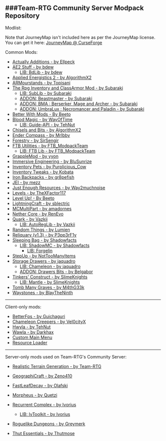 ###Team-RTG Community Server Modpack Repository
---
Modlist:

Note that JourneyMap isn't included here as per the JourneyMap license.
You can get it here: [JourneyMap @ CurseForge](https://minecraft.curseforge.com/projects/journeymap-32274/files/2348043)

Common Mods:
* [Actually Additions - by Ellpeck](https://minecraft.curseforge.com/projects/actually-additions)
* [AE2 Stuff - by bdew](https://minecraft.curseforge.com/projects/ae2-stuff)
	- [LIB: BdLib - by bdew](https://minecraft.curseforge.com/projects/bdlib)
* [Applied Energistics 2 - by AlgorithmX2](http://ae-mod.info/)
* [ARMourstands - by Topisani](https://minecraft.curseforge.com/projects/armourstands)
* [The Rpg Inventory and ClassArmor Mod - by Subaraki](https://minecraft.curseforge.com/projects/the-rpg-inventory-and-classarmor-mod)
	- [LIB: SubLib - by Subaraki](https://minecraft.curseforge.com/projects/sublib)
	- [ADDON: Beastmaster - by Subaraki](https://minecraft.curseforge.com/projects/class-armor-beast-master)
	- [ADDON: BMA : Berserker, Mage and Archer - by Subaraki](https://minecraft.curseforge.com/projects/class-armor-berserker-mage-and-archer)
	- [ADDON: UmbraLux : Necromancer and Paladin - by Subaraki](https://minecraft.curseforge.com/projects/class-armor-necromancer-and-paladin)
* [Better With Mods - By Beeto](https://minecraft.curseforge.com/projects/better-with-mods)
* [Blood Magic - by WayOfTime](https://minecraft.curseforge.com/projects/blood-magic)
	- [LIB: Guide-API - by TehNut](https://minecraft.curseforge.com/projects/guide-api)
* [Chisels and Bits - by AlgorithmX2](https://minecraft.curseforge.com/projects/chisels-bits)
* [Ender Compass - by MrIbby](https://minecraft.curseforge.com/projects/ender-compass)
* [Forestry - by SirSengir](https://forestryforminecraft.info/)
* [FTB Utilities - by FTB_ModpackTeam](https://minecraft.curseforge.com/projects/ftb-utilities)
	- [LIB: FTB Lib - by FTB_ModpackTeam](https://minecraft.curseforge.com/projects/ftblib)
* [GrappleMod - by yyon](https://github.com/yyon/grapplemod)
* [Immersive Engineering - by BluSunrize](https://minecraft.curseforge.com/projects/immersive-engineering)
* [Inventory Pets - by Purplicious_Cow](http://www.minecraftforum.net/forums/mapping-and-modding/minecraft-mods/2402467-inventory-pets-animated-creatures-that-live-in)
* [Inventory Tweaks - by Kobata](https://minecraft.curseforge.com/projects/inventory-tweaks)
* [Iron Backpacks - by gr8pefish](https://minecraft.curseforge.com/projects/iron-backpacks)
* [JEI - by mezz](https://minecraft.curseforge.com/projects/just-enough-items-jei)
* [Just Enough Resources - by Way2muchnoise](https://minecraft.curseforge.com/projects/just-enough-resources-jer)
* [Levels - by TheXFactor117](https://minecraft.curseforge.com/projects/levels)
* [Level Up! - By Beeto](https://minecraft.curseforge.com/projects/level-up)
* [LightningCraft - by sblectric](https://minecraft.curseforge.com/projects/lightningcraft)
* [MCMultiPart - by amadornes](https://minecraft.curseforge.com/projects/mcmultipart)
* [Nether Core - by RenEvo](https://minecraft.curseforge.com/projects/nether-core)
* [Quark - by Vazkii](http://quark.vazkii.us/)
	- [LIB: AutoRegLib - by Vazkii](https://minecraft.curseforge.com/projects/autoreglib)
* [Random Things - by Lumien](https://minecraft.curseforge.com/projects/random-things)
* [Reliquary (v1.3) - by P3pp3rF1y](https://minecraft.curseforge.com/projects/reliquary-v1-3)
* [Sleeping Bag - by Shadowfacts](https://minecraft.curseforge.com/projects/sleeping-bag)
	- [LIB: ShadowMC - by Shadowfacts](https://minecraft.curseforge.com/projects/shadowmc)
		- [LIB: Forgelin](https://minecraft.curseforge.com/projects/shadowfacts-forgelin)
* [StepUp - by NotTooManyItems](https://minecraft.curseforge.com/projects/stepup)
* [Storage Drawers - by jaquadro](https://minecraft.curseforge.com/projects/storage-drawers)
	- [LIB: Chameleon - by jaquadro](https://minecraft.curseforge.com/projects/chameleon)
	- [ADDON: Drawers Bits - by Belgabor](https://minecraft.curseforge.com/projects/drawers-bits)
* [Tinkers' Construct - by SlimeKnights](https://minecraft.curseforge.com/projects/tinkers-construct)
	- [LIB: Mantle - by SlimeKnights](https://minecraft.curseforge.com/projects/mantle)
* [Tomb Many Graves - by M4thG33k](https://minecraft.curseforge.com/projects/tomb-many-graves)
* [Waystones - by BlayTheNinth](https://minecraft.curseforge.com/projects/waystones)

---

Client-only mods:
* [BetterFps - by Guichaguri](https://minecraft.curseforge.com/projects/betterfps)
* [Chameleon Creepers - by Vel0cityX](https://minecraft.curseforge.com/projects/chameleon-creepers)
* [Hwyla - by TehNut](https://minecraft.curseforge.com/projects/hwyla)
* [Wawla - by Darkhax](https://minecraft.curseforge.com/projects/wawla-what-are-we-looking-at)
* [Custom Main Menu](https://minecraft.curseforge.com/projects/custom-main-menu)
* [Resource Loader](https://minecraft.curseforge.com/projects/resource-loader)

---

Server-only mods used on Team-RTG's Community Server:
* [Realistic Terrain Generation - by Team-RTG](https://minecraft.curseforge.com/projects/realistic-terrain-generation)
* [GeographiCraft - by Zeno410](https://minecraft.curseforge.com/projects/climate-control)

* [FastLeafDecay - by Olafski](https://minecraft.curseforge.com/projects/fastleafdecay)
* [Morpheus - by Quetzi](https://minecraft.curseforge.com/projects/morpheus)
* [Recurrent Complex - by Ivorius](https://minecraft.curseforge.com/projects/recurrent-complex)
	- [LIB: IvToolkit - by Ivorius](https://minecraft.curseforge.com/projects/ivtoolkit)
* [Roguelike Dungeons - by Greymerk](https://minecraft.curseforge.com/projects/roguelike-dungeons)
* [Thut Essentials - by Thutmose](https://minecraft.curseforge.com/projects/thut-essentials)
